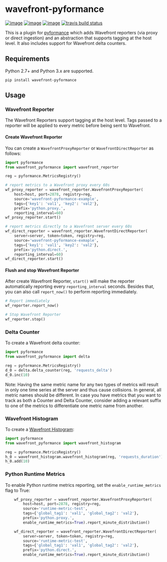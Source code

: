 # wavefront-pyformance

[![image](https://img.shields.io/pypi/v/wavefront-pyformance.svg)](https://pypi.org/project/wavefront-pyformance/)
[![image](https://img.shields.io/pypi/l/wavefront-pyformance.svg)](https://pypi.org/project/wavefront-pyformance/)
[![image](https://img.shields.io/pypi/pyversions/wavefront-pyformance.svg)](https://pypi.org/project/wavefront-pyformance/)
[![travis build status](https://travis-ci.com/wavefrontHQ/wavefront-pyformance.svg?branch=master)](https://travis-ci.com/wavefrontHQ/wavefront-pyformance)


This is a plugin for [pyformance](https://github.com/omergertel/pyformance) which adds Wavefront reporters (via proxy or direct ingestion) and an abstraction that supports tagging at the host level. It also includes support for Wavefront delta counters.

## Requirements
Python 2.7+ and Python 3.x are supported.

```
pip install wavefront-pyformance
```

## Usage

### Wavefront Reporter

The Wavefront Reporters support tagging at the host level. Tags passed to a reporter will be applied to every metric before being sent to Wavefront.

#### Create Wavefront Reporter
You can create a `WavefrontProxyReporter` or `WavefrontDirectReporter` as follows:

```Python
import pyformance
from wavefront_pyformance import wavefront_reporter

reg = pyformance.MetricsRegistry()

# report metrics to a Wavefront proxy every 60s
wf_proxy_reporter = wavefront_reporter.WavefrontProxyReporter(
    host=host, port=2878, registry=reg,
    source='wavefront-pyformance-example',
    tags={'key1': 'val1', 'key2': 'val2'},
    prefix='python.proxy.',
    reporting_interval=60)
wf_proxy_reporter.start()

# report metrics directly to a Wavefront server every 60s
wf_direct_reporter = wavefront_reporter.WavefrontDirectReporter(
    server=server, token=token, registry=reg,
    source='wavefront-pyformance-exmaple',
    tags={'key1': 'val1', 'key2': 'val2'},
    prefix='python.direct.',
    reporting_interval=60)
wf_direct_reporter.start()
```
#### Flush and stop Wavefront Reporter
 After create Wavefront Reporter, `start()` will make the reporter automatically reporting every `reporting_interval` seconds.
 Besides that, you can also call `report_now()` to perform reporting immediately.
 ```Python
# Report immediately
wf_reporter.report_now()

# Stop Wavefront Reporter
wf_reporter.stop()
```

### Delta Counter

To create a Wavefront delta counter:

```Python
import pyformance
from wavefront_pyformance import delta

reg = pyformance.MetricsRegistry()
d_0 = delta.delta_counter(reg, 'requests_delta')
d_0.inc(10)
```

Note: Having the same metric name for any two types of metrics will result in only one time series at the server and thus cause collisions.
In general, all metric names should be different. In case you have metrics that you want to track as both a Counter and Delta Counter, consider adding a relevant suffix to one of the metrics to differentiate one metric name from another.

### Wavefront Histogram

To create a [Wavefront Histogram](https://docs.wavefront.com/proxies_histograms.html):

```Python
import pyformance
from wavefront_pyformance import wavefront_histogram

reg = pyformance.MetricsRegistry()
h_0 = wavefront_histogram.wavefront_histogram(reg, 'requests_duration')
h_0.add(10)
```

### Python Runtime Metrics

To enable Python runtime metrics reporting, set the `enable_runtime_metrics` flag to True:

```Python
    wf_proxy_reporter = wavefront_reporter.WavefrontProxyReporter(
        host=host, port=2878, registry=reg,
        source='runtime-metric-test',
        tags={'global_tag1': 'val1', 'global_tag2': 'val2'},
        prefix='python.proxy.',
        enable_runtime_metrics=True).report_minute_distribution()

    wf_direct_reporter = wavefront_reporter.WavefrontDirectReporter(
        server=server, token=token, registry=reg,
        source='runtime-metric-test',
        tags={'global_tag1': 'val1', 'global_tag2': 'val2'},
        prefix='python.direct.',
        enable_runtime_metrics=True).report_minute_distribution()
```
